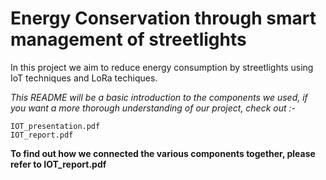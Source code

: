 # Energy Conservation through smart management of streetlights
In this project we aim to reduce energy consumption by streetlights using IoT techniques and LoRa techiques.

*This README will be a basic introduction to the components we used, if you want a more thorough understanding of our project, check out :-*
```
IOT_presentation.pdf
IOT_report.pdf

```
**To find out how we connected the various components together, please refer to IOT_report.pdf**


